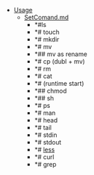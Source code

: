 - <a href = "E:\Node_projects\Node_Way\NBase\_Md\_Index\__Closer\_Uml\GUI\EnterpriseArchitect\content\Usage\cat.Usage\dir.Usage.md">Usage</a>
    - <a href = "E:\Node_projects\Node_Way\NBase\_Md\_Index\__Closer\_Uml\GUI\EnterpriseArchitect\content\Usage\SetComand.md">SetComand.md</a>
        - *#ls
        - *# touch
        - *# mkdir
        - *# mv
        - *## mv as rename
        - *# cp (dubl + mv)
        - *# rm 
        - *# cat
        - *# (runtime start)
        - *## chmod 
        - *## sh
        - *# ps
        - *# man 
        - *# head
        - *# tail 
        - *# stdin
        - *# stdout
        - *# [less](less/___setcomand.md)
        - *# curl
        - *# grep
